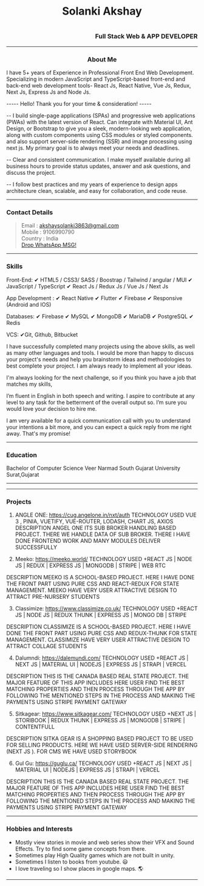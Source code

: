 <h1 align="center"> Solanki Akshay<h1> <h3 align="right">Full Stack Web & APP DEVELOPER</h3>

---

<h3 align="center"> About Me</h3>

 I have 5+ years of Experience in Professional Front End Web Development.
Specializing in modern JavaScript and TypeScript-based front-end and back-end web development tools- React Js, React Native, Vue Js, Redux, Next Js, Express Js and Node Js.

----- Hello! Thank you for your time & consideration! -----

-- I build single-page applications (SPAs) and progressive web applications (PWAs) with the latest version of React. Can integrate with Material UI, Ant Design, or Bootstrap to give you a sleek, modern-looking web application, along with custom components using CSS modules or styled components. and also support server-side rendering (SSR) and image processing using next js.
My primary goal is to always meet your needs and deadlines.

-- Clear and consistent communication. I make myself available during all business hours to provide status updates, answer and ask questions, and discuss the project.
 
-- I follow best practices and my years of experience to design apps architecture clean, scalable, and easy for collaboration, and code reuse.

----
### Contact Details

> Email : akshaysolanki3863@gmail.com 
> <br>Mobile : 9106990790
> <br>Country : India
> <br>[Drop WhatsApp MSG!](https://wa.me/9106990790?text=)
----

### Skills

 Front-End:
✔ HTML5 / CSS3/ SASS / Boostrap / Tailwind / angular / MUI
✔ JavaScript / TypeScript
✔ React Js / Redux Js / Vue Js / Next Js

App Development :
✔ React Native
✔ Flutter
✔ Firebase
✔ Responsive (Android and IOS)


Databases:
✔ Firebase
✔ MySQL
✔ MongoDB
✔ MariaDB
✔ PostgreSQL
✔ Redis

VCS:
✔Git, Github, Bitbucket

I have successfully completed many projects using the above skills, as well as many other languages ​​and tools. I would be more than happy to discuss your project's needs and help you brainstorm ideas and methodologies to best complete your project. I am always ready to implement all your ideas.

I'm always looking for the next challenge, so if you think you have a job that matches my skills,

I’m fluent in English in both speech and writing. I aspire to contribute at any level to any task for the betterment of the overall output so. I’m sure you would love your decision to hire me.

I am very available for a quick communication call with you to understand your intentions a bit more, and you can expect a quick reply from me right away. That's my promise!

----

### Education

<p>Bachelor of Computer Science
Veer Narmad South Gujarat University Surat,Gujarat</p>

----

----

### Projects

1) ANGLE ONE: https://cug.angelone.in/nxt/auth
TECHNOLOGY USED
VUE 3 , PINIA, VUETIFY, VUE-ROUTER, LODASH, CHART JS, AXIOS
DESCRIPTION
ANGEL ONE ITS SUB BROKER HANDLING BASED PROJECT. THERE WE HANDLE DATA OF SUB BROKER. THERE I HAVE DONE FRONTEND WORK AND MANY MODULES DELIVER SUCCESSFULLY
 
2) Meeko: https://meeko.world/
TECHNOLOGY USED
+REACT JS | NODE JS | REDUX | EXPRESS JS | MONGODB | STRIPE | WEB RTC

DESCRIPTION
MEEKO IS A SCHOOL-BASED PROJECT. HERE I HAVE DONE THE FRONT PART USING PURE CSS AND REACT-REDUX FOR STATE MANAGEMENT. MEEKO HAVE VERY USER ATTRACTIVE DESIGN TO ATTRACT PRE-NURSERY STUDENTS

3) Classimize: https://www.classimize.co.uk/
TECHNOLOGY USED
+REACT JS | NODE JS | REDUX THUNK | EXPRESS JS | MONGO DB | STRIPE

DESCRIPTION
CLASSIMIZE IS A SCHOOL-BASED PROJECT. HERE I HAVE DONE THE FRONT PART USING PURE CSS AND REDUX-THUNK FOR STATE MANAGEMENT. CLASSIMIZE HAVE VERY USER ATTRACTIVE DESIGN TO ATTRACT COLLAGE STUDENTS

4) Dalumndi: https://dalemundi.com/
TECHNOLOGY USED
+REACT JS | NEXT JS | MATERIAL UI | NODEJS | EXPRESS JS | STRAPI | VERCEL

DESCRIPTION
THIS IS THE CANADA BASED REAL STATE PROJECT. THE MAJOR FEATURE OF THIS APP INCLUDES HERE USER FIND THE BEST MATCHING PROPERTIES AND THEN PROCESS THROUGH THE APP BY FOLLOWING THE MENTIONED STEPS IN THE PROCESS AND MAKING THE PAYMENTS USING STRIPE PAYMENT GATEWAY

5) Sitkagear: https://www.sitkagear.com/
TECHNOLOGY USED
+NEXT JS | STORIBOOK | REDUX THUNK | EXPRESS JS | MONGODB | STRIPE | CONTENTFULL

DESCRIPTION
SITKA GEAR IS A SHOPPING BASED PROJECT TO BE USED FOR SELLING PRODUCTS. HERE WE HAVE USED SERVER-SIDE RENDERING (NEXT JS ). FOR CMS WE HAVE USED STORYBOOK

6) Gul Gu: https://guglu.ca/
TECHNOLOGY USED
+REACT JS | NEXT JS | MATERIAL UI | NODEJS | EXPRESS JS | STRAPI | VERCEL

DESCRIPTION
THIS IS THE CANADA BASED REAL STATE PROJECT. THE MAJOR FEATURE OF THIS APP INCLUDES HERE USER FIND THE BEST MATCHING PROPERTIES AND THEN PROCESS THROUGH THE APP BY FOLLOWING THE MENTIONED STEPS IN THE PROCESS AND MAKING THE PAYMENTS USING STRIPE PAYMENT GATEWAY

----

### Hobbies and Interests

- Mostly view stories in movie and web series show their VFX and Sound Effects. Try to find some game concepts from there.
- Sometimes play High Quality games which are not built in unity.
- Sometimes I listen to books from youtube. 😃
- I love traveling so I show places in google maps. 🌎
----
